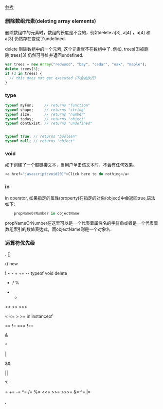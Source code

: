 [参考](https://developer.mozilla.org/zh-CN/docs/Web/JavaScript/Guide/Expressions_and_Operators)

### 删除数组元素(deleting array elements)

删除数组中的元素时，数组的长度是不变的，例如delete a[3], a[4]  ，a[4] 和a[3] 仍然存在变成了undefined.

delete 删除数组中的一个元素, 这个元素就不在数组中了. 例如, trees[3]被删除,trees[3] 仍然可寻址并返回undefined.
```js
var trees = new Array("redwood", "bay", "cedar", "oak", "maple");
delete trees[3];
if (3 in trees) {
  // this does not get executed（不会被执行）
}
```

### type

```js
typeof myFun;     // returns "function"
typeof shape;     // returns "string"
typeof size;      // returns "number"
typeof today;     // returns "object"
typeof dontExist; // returns "undefined"


typeof true; // returns "boolean"
typeof null; // returns "object"

```

### void
如下创建了一个超链接文本，当用户单击该文本时，不会有任何效果。
```js
<a href="javascript:void(0)">Click here to do nothing</a>
```

### in

in operator, 如果指定的属性(property)在指定的对象(object)中会返回true,语法如下:
```js
	propNameOrNumber in objectName
```

propNameOrNumber在这里可以是一个代表着属性名的字符串或者是一个代表着数组索引的数值表达式，而objectName则是一个对象名.


### 运算符优先级
. []

() new

! ~ - + ++ -- typeof void delete

* / %

+ -

<< >> >>>

< <= > >= in instanceof

== != === !==

&

^

|

&&

||

?:

= += -= *= /= %= <<= >>= >>>= &= ^= |=

,